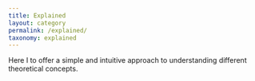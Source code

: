 ```yaml
---
title: Explained
layout: category
permalink: /explained/
taxonomy: explained
---
```


Here I to offer a simple and intuitive approach to understanding different theoretical concepts.
